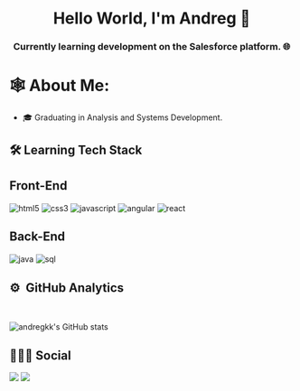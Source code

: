 <h1 align="center">Hello World, I'm Andreg 👾</h1>
<h3 align="center">Currently learning development on the Salesforce platform. 🌐
 </h3>

# 🕸️ About Me:
 - 🎓 Graduating in Analysis and Systems Development. <br>

## 🛠&nbsp;Learning Tech Stack

## Front-End

 <div style="display: inle_block">
  <img align="center" alt="html5" src="https://img.shields.io/badge/HTML5-E34F26?style=for-the-badge&logo=html5&logoColor=white"/>
  <img align="center" alt="css3" src="https://img.shields.io/badge/CSS3-1572B6?style=for-the-badge&logo=css3&logoColor=white"/>
  <img align="center" alt="javascript" src="https://img.shields.io/badge/JavaScript-F7DF1E?style=for-the-badge&logo=javascript&logoColor=black"/>
  <img align="center" alt="angular" src="https://img.shields.io/badge/Angular-DD0031?style=for-the-badge&logo=angular&logoColor=white"/> 
  <img align="center" alt="react" src="https://img.shields.io/badge/React-20232A?style=for-the-badge&logo=react&logoColor=61DAFB"/> 
 </div>

## Back-End
 <div style="display: inle_block">
<img align="center" alt="java" src="https://img.shields.io/badge/Java-ED8B00?style=for-the-badge&logo=openjdk&logoColor=white"/>
<img align="center" alt="sql" src="https://img.shields.io/badge/MySQL-00000F?style=for-the-badge&logo=mysql&logoColor=white"/>
 </div>

## ⚙️ &nbsp;GitHub Analytics
<br>

![andregkk's GitHub stats](https://github-readme-stats.vercel.app/api?username=andregkk&show_icons=true&theme=transparent )
<div style="display: inline_block">
  
## 🧑🏾‍💻 Social 
<div>
 <a href="https://www.linkedin.com/in/andr%C3%A9guilherme/" target="_blank"><img src="https://img.shields.io/badge/-LinkedIn-%230077B5?style=for-the-badge&logo=linkedin&logoColor=white" target="_blank"></a>
 <a href= "https://trailblazer.me/id/andregk" target="_blank"><img src= "https://img.shields.io/badge/Salesforce-00A1E0?style=for-the-badge&logo=Salesforce&logoColor=white" target="_blank"></a>
 </div>
 
